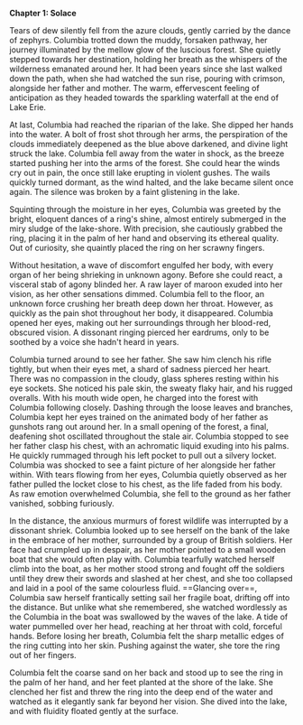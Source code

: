 **Chapter 1: Solace**

Tears of dew silently fell from the azure clouds, gently carried by the dance of zephyrs. Columbia trotted down the muddy, forsaken pathway, her journey illuminated by the mellow glow of the luscious forest. She quietly stepped towards her destination, holding her breath as the whispers of the wilderness emanated around her. It had been years since she last walked down the path, when she had watched the sun rise, pouring with crimson, alongside her father and mother. The warm, effervescent feeling of anticipation as they headed towards the sparkling waterfall at the end of Lake Erie.

At last, Columbia had reached the riparian of the lake. She dipped her hands into the water. A bolt of frost shot through her arms, the perspiration of the clouds immediately deepened as the blue above darkened, and divine light struck the lake. Columbia fell away from the water in shock, as the breeze started pushing her into the arms of the forest. She could hear the winds cry out in pain, the once still lake erupting in violent gushes. The wails quickly turned dormant, as the wind halted, and the lake became silent once again. The silence was broken by a faint glistening in the lake.

Squinting through the moisture in her eyes, Columbia was greeted by the bright, eloquent dances of a ring's shine, almost entirely submerged in the miry sludge of the lake-shore. With precision, she cautiously grabbed the ring, placing it in the palm of her hand and observing its ethereal quality. Out of curiosity, she quaintly placed the ring on her scrawny fingers.

Without hesitation, a wave of discomfort engulfed her body, with every organ of her being shrieking in unknown agony. Before she could react, a visceral stab of agony blinded her. A raw layer of maroon exuded into her vision, as her other sensations dimmed. Columbia fell to the floor, an unknown force crushing her breath deep down her throat. However, as quickly as the pain shot throughout her body, it disappeared. Columbia opened her eyes, making out her surroundings through her blood-red, obscured vision. A dissonant ringing pierced her eardrums, only to be soothed by a voice she hadn't heard in years.

Columbia turned around to see her father. She saw him clench his rifle tightly, but when their eyes met, a shard of sadness pierced her heart. There was no compassion in the cloudy, glass spheres resting within his eye sockets. She noticed his pale skin, the sweaty flaky hair, and his rugged overalls. With his mouth wide open, he charged into the forest with Columbia following closely. Dashing through the loose leaves and branches, Columbia kept her eyes trained on the animated body of her father as gunshots rang out around her. In a small opening of the forest, a final, deafening shot oscillated throughout the stale air. Columbia stopped to see her father clasp his chest, with an achromatic liquid exuding into his palms. He quickly rummaged through his left pocket to pull out a silvery locket. Columbia was shocked to see a faint picture of her alongside her father within. With tears flowing from her eyes, Columbia quietly observed as her father pulled the locket close to his chest, as the life faded from his body. As raw emotion overwhelmed Columbia, she fell to the ground as her father vanished, sobbing furiously.

In the distance, the anxious murmurs of forest wildlife was interrupted by a dissonant shriek. Columbia looked up to see herself on the bank of the lake in the embrace of her mother, surrounded by a group of British soldiers. Her face had crumpled up in despair, as her mother pointed to a small wooden boat that she would often play with. Columbia tearfully watched herself climb into the boat, as her mother stood strong and fought off the soldiers until they drew their swords and slashed at her chest, and she too collapsed and laid in a pool of the same colourless fluid. ==Glancing over==, Columbia saw herself frantically setting sail her fragile boat,  drifting off into the distance. But unlike what she remembered, she watched wordlessly as the Columbia in the boat was swallowed by the waves of the lake. A tide of water pummelled over her head, reaching at her throat with cold, forceful hands. Before losing her breath, Columbia felt the sharp metallic edges of the ring cutting into her skin. Pushing against the water, she tore the ring out of her fingers.

Columbia felt the coarse sand on her back and stood up to see the ring in the palm of her hand, and her feet planted at the shore of the lake. She clenched her fist and threw the ring into the deep end of the water and watched as it elegantly sank far beyond her vision. She dived into the lake, and with fluidity floated gently at the surface.